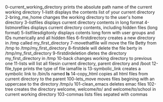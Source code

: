 0-current_working_directory prints the absolute path name of the current working directory
1-listit displays the contents list of your current directory
2-bring_me_home changes the working directory to the user's home directory
3-listfiles displays current directory contents in long format
4-listmorefiles displays current directory contents, including hidden files (long format)
5-listfilesdigitonly displays cotents long form with user groups and IDs numerically and all hidden files
6-firstdirectory creates a new directory in /tmp called my_first_directory
7-movethatfile will move the file Betty from /tmp to /tmp/my_first_directory
8-firstdele will delete the file berty in /tmp/my_first_directory
9-firstdirdeletion dletes the directory my_first_directory in /tmp
10-back changes working directory to previous one
11-lists will list all filesin current directory, parent directory and /boot
12-file_type prints the type of file iamafile is
13-symbolic_link creates a symbolic link to /bin/ls named __ls__
14-copy_html copies all html files from current directory to the parent
100-lets_move moves files begining with an uppercase to the directory /tmp/u
101-clean_emacs deletes emac files
102-tree creates the directory welcome, welcome/to/ and welcome/to/school in current working directory
103-commas lists files sepated with commas
